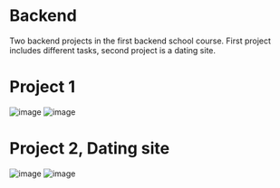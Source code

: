 # Backend
Two backend projects in the first backend school course. First project includes different tasks, second project is a dating site.

# Project 1
![image](https://user-images.githubusercontent.com/4623879/170738728-7b5e3d3b-2c38-43db-952c-47924c9e3adf.png)
![image](https://user-images.githubusercontent.com/4623879/170738624-ced58df4-d3d1-4023-80b8-3ba1c269b14a.png)

# Project 2, Dating site

![image](https://user-images.githubusercontent.com/4623879/170744151-f2923208-e4ef-4431-9481-396c92e7378d.png)
![image](https://user-images.githubusercontent.com/4623879/170738484-1ecaea85-ab92-435b-a18e-cacf5c8e512f.png)

